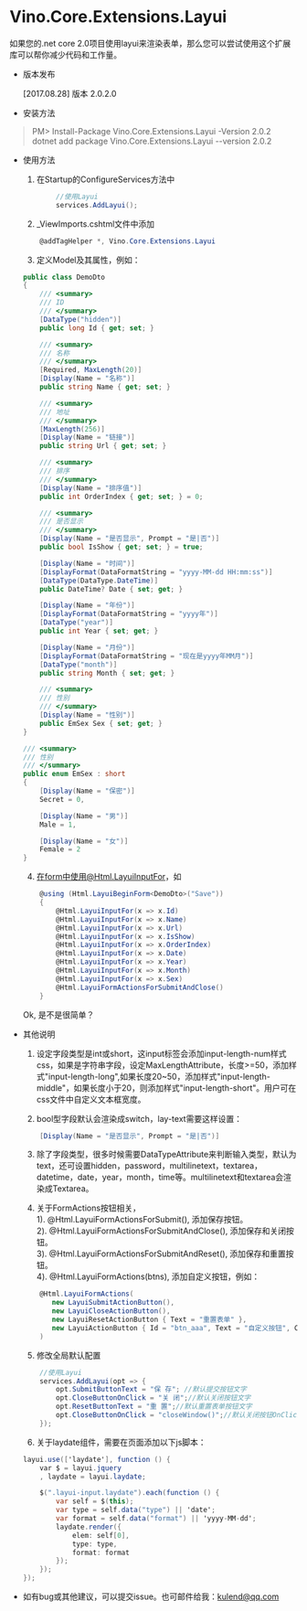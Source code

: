 # Vino.Core.Extensions.Layui

<p>
    如果您的.net core 2.0项目使用layui来渲染表单，那么您可以尝试使用这个扩展库可以帮你减少代码和工作量。
</p>

* 版本发布
    <p>[2017.08.28] 版本 2.0.2.0</p>

* 安装方法
> PM> Install-Package Vino.Core.Extensions.Layui -Version 2.0.2
> dotnet add package Vino.Core.Extensions.Layui --version 2.0.2

* 使用方法
    1. 在Startup的ConfigureServices方法中
    ```c#
            //使用Layui
            services.AddLayui();
    ```

    2. _ViewImports.cshtml文件中添加
    ```c#
        @addTagHelper *, Vino.Core.Extensions.Layui
    ```

    3. 定义Model及其属性，例如：
    ```c#
    public class DemoDto
    {
        /// <summary>
        /// ID
        /// </summary>
        [DataType("hidden")]
        public long Id { get; set; }

        /// <summary>
        /// 名称
        /// </summary>
        [Required, MaxLength(20)]
        [Display(Name = "名称")]
        public string Name { get; set; }

        /// <summary>
        /// 地址
        /// </summary>
        [MaxLength(256)]
        [Display(Name = "链接")]
        public string Url { get; set; }

        /// <summary>
        /// 排序
        /// </summary>
        [Display(Name = "排序值")]
        public int OrderIndex { get; set; } = 0;

        /// <summary>
        /// 是否显示
        /// </summary>
        [Display(Name = "是否显示", Prompt = "是|否")]
        public bool IsShow { get; set; } = true;

        [Display(Name = "时间")]
        [DisplayFormat(DataFormatString = "yyyy-MM-dd HH:mm:ss")]
        [DataType(DataType.DateTime)]
        public DateTime? Date { set; get; }

        [Display(Name = "年份")]
        [DisplayFormat(DataFormatString = "yyyy年")]
        [DataType("year")]
        public int Year { set; get; }

        [Display(Name = "月份")]
        [DisplayFormat(DataFormatString = "现在是yyyy年MM月")]
        [DataType("month")]
        public string Month { set; get; }

        /// <summary>
        /// 性别
        /// </summary>
        [Display(Name = "性别")]
        public EmSex Sex { set; get; }
    }

    /// <summary>
    /// 性别
    /// </summary>
    public enum EmSex : short
    {
        [Display(Name = "保密")]
        Secret = 0,

        [Display(Name = "男")]
        Male = 1,

        [Display(Name = "女")]
        Female = 2
    }
    ```

    4. 在form中使用@Html.LayuiInputFor，如
    ```c#
        @using (Html.LayuiBeginForm<DemoDto>("Save"))
        {
            @Html.LayuiInputFor(x => x.Id)
            @Html.LayuiInputFor(x => x.Name)
            @Html.LayuiInputFor(x => x.Url)
            @Html.LayuiInputFor(x => x.IsShow)
            @Html.LayuiInputFor(x => x.OrderIndex)
            @Html.LayuiInputFor(x => x.Date)
            @Html.LayuiInputFor(x => x.Year)
            @Html.LayuiInputFor(x => x.Month)
            @Html.LayuiInputFor(x => x.Sex)
            @Html.LayuiFormActionsForSubmitAndClose()
        }
    ```
    Ok, 是不是很简单？

* 其他说明
    1. 设定字段类型是int或short，这input标签会添加input-length-num样式css，如果是字符串字段，设定MaxLengthAttribute，长度>=50，添加样式"input-length-long",如果长度20~50，添加样式"input-length-middle"，如果长度小于20，则添加样式"input-length-short"。用户可在css文件中自定义文本框宽度。

    2. bool型字段默认会渲染成switch，lay-text需要这样设置：
    ```c#
        [Display(Name = "是否显示", Prompt = "是|否")]
    ```

    3. 除了字段类型，很多时候需要DataTypeAttribute来判断输入类型，默认为text，还可设置hidden，password，multilinetext，textarea，datetime，date，year，month，time等。multilinetext和textarea会渲染成Textarea。


    4. 关于FormActions按钮相关，
        <br/> 1). @Html.LayuiFormActionsForSubmit(), 添加保存按钮。
        <br/> 2). @Html.LayuiFormActionsForSubmitAndClose(), 添加保存和关闭按钮。
        <br/> 3). @Html.LayuiFormActionsForSubmitAndReset(), 添加保存和重置按钮。
        <br/> 4). @Html.LayuiFormActions(btns), 添加自定义按钮，例如：
    ```c#
        @Html.LayuiFormActions(
           new LayuiSubmitActionButton(),
           new LayuiCloseActionButton(),
           new LayuiResetActionButton { Text = "重置表单" },
           new LayuiActionButton { Id = "btn_aaa", Text = "自定义按钮", Css = "my-btn", OnClick = "alert(1);" }
        )
    ``` 

    5. 修改全局默认配置
    ```c#
        //使用Layui
        services.AddLayui(opt => {
            opt.SubmitButtonText = "保 存"; //默认提交按钮文字
            opt.CloseButtonOnClick = "关 闭";//默认关闭按钮文字
            opt.ResetButtonText = "重 置";//默认重置表单按钮文字
            opt.CloseButtonOnClick = "closeWindow()";//默认关闭按钮OnClick事件
        });
    ```

    6. 关于laydate组件，需要在页面添加以下js脚本：
    ```c#
    layui.use(['laydate'], function () {
        var $ = layui.jquery
        , laydate = layui.laydate;

        $(".layui-input.laydate").each(function () {
            var self = $(this);
            var type = self.data("type") || 'date';
            var format = self.data("format") || 'yyyy-MM-dd';
            laydate.render({
                elem: self[0],
                type: type,
                format: format
            });
        });
    });
    ```


* 如有bug或其他建议，可以提交issue。也可邮件给我：kulend@qq.com

